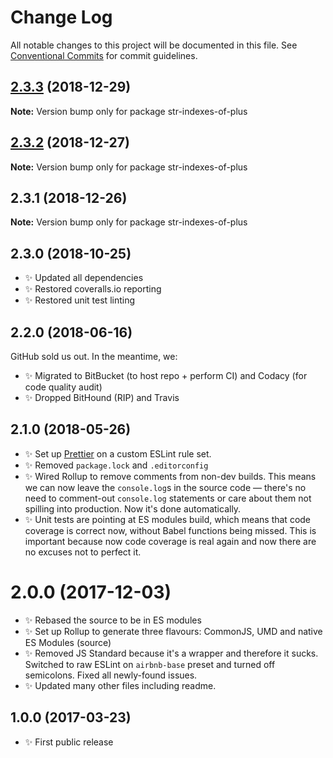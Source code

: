 # Change Log

All notable changes to this project will be documented in this file.
See [Conventional Commits](https://conventionalcommits.org) for commit guidelines.

## [2.3.3](https://bitbucket.org/codsen/codsen/src/master/packages/str-indexes-of-plus/compare/str-indexes-of-plus@2.3.2...str-indexes-of-plus@2.3.3) (2018-12-29)

**Note:** Version bump only for package str-indexes-of-plus





## [2.3.2](https://bitbucket.org/codsen/codsen/src/master/packages/str-indexes-of-plus/compare/str-indexes-of-plus@2.3.1...str-indexes-of-plus@2.3.2) (2018-12-27)

**Note:** Version bump only for package str-indexes-of-plus





## 2.3.1 (2018-12-26)

**Note:** Version bump only for package str-indexes-of-plus





## 2.3.0 (2018-10-25)

- ✨ Updated all dependencies
- ✨ Restored coveralls.io reporting
- ✨ Restored unit test linting

## 2.2.0 (2018-06-16)

GitHub sold us out. In the meantime, we:

- ✨ Migrated to BitBucket (to host repo + perform CI) and Codacy (for code quality audit)
- ✨ Dropped BitHound (RIP) and Travis

## 2.1.0 (2018-05-26)

- ✨ Set up [Prettier](https://prettier.io) on a custom ESLint rule set.
- ✨ Removed `package.lock` and `.editorconfig`
- ✨ Wired Rollup to remove comments from non-dev builds. This means we can now leave the `console.log`s in the source code — there's no need to comment-out `console.log` statements or care about them not spilling into production. Now it's done automatically.
- ✨ Unit tests are pointing at ES modules build, which means that code coverage is correct now, without Babel functions being missed. This is important because now code coverage is real again and now there are no excuses not to perfect it.

# 2.0.0 (2017-12-03)

- ✨ Rebased the source to be in ES modules
- ✨ Set up Rollup to generate three flavours: CommonJS, UMD and native ES Modules (source)
- ✨ Removed JS Standard because it's a wrapper and therefore it sucks. Switched to raw ESLint on `airbnb-base` preset and turned off semicolons. Fixed all newly-found issues.
- ✨ Updated many other files including readme.

## 1.0.0 (2017-03-23)

- ✨ First public release
